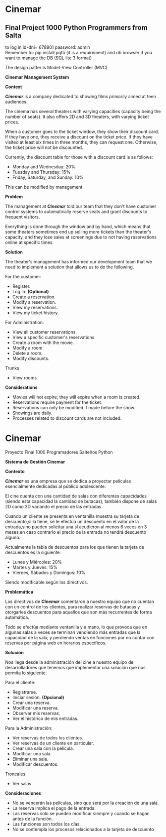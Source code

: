 
# Cinemar
## Final Project 1000 Python Programmers from Salta

to log in id-dni= 678901   password: admin   
Remember to: pip install pqt5 (it is a requirement) and db browser if you want to manage the DB (SQL lite 3 format)   

The design patter is Model-View Controller (MVC)

**Cinemar Management System**

**Context**

***Cinemar*** is a company dedicated to showing films primarily aimed at teen audiences.

The cinema has several theaters with varying capacities (capacity being the number of seats). It also offers 2D and 3D theaters, with varying ticket prices.

When a customer goes to the ticket window, they show their discount card. If they have one, they receive a discount on the ticket price. If they have visited at least six times in three months, they can request one. Otherwise, the ticket price will not be discounted.

Currently, the discount table for those with a discount card is as follows:

- Monday and Wednesday: 20%
- Tuesday and Thursday: 15%
- Friday, Saturday, and Sunday: 10%

This can be modified by management.

**Problem**

The management at ***Cinemar*** told our team that they don't have customer control systems to automatically reserve seats and grant discounts to frequent visitors.

Everything is done through the window and by hand, which means that some theaters sometimes end up selling more tickets than the theater's capacity, and they lose sales at screenings due to not having reservations online at specific times.

**Solution**

The theater's management has informed our development team that we need to implement a solution that allows us to do the following.

For the customer:

- Register.
- Log in. **(Optional)**
- Create a reservation.
- Modify a reservation.
- View my reservations.
- View my ticket history.

For Administration:

- View all customer reservations.
- View a specific customer's reservations.
- Create a room with the movie.
- Modify a room.
- Delete a room.
- Modify discounts.

Trunks

- View rooms

**Considerations**

- Movies will not expire; they will expire when a room is created.
- Reservations require payment for the ticket.
- Reservations can only be modified if made before the show.
- Showings are daily.
- Processes related to discount cards are not included.  


# Cinemar
Proyecto Final 1000 Programadores Salteños Python

**Sistema de Gestión Cinemar**

**Contexto**

***Cinemar*** es una empresa que se dedica a proyectar películas esencialmente dedicadas al público adolescente.

El cine cuenta con una cantidad de salas con diferentes capacidades (siendo esta capacidad la cantidad de butacas), también dispone de salas 2D como 3D variando el precio de las entradas.

Cuando un cliente se presenta en ventanilla muestra su tarjeta de descuento,si la tiene, se le efectúa un descuento en el valor de la entrada,sino pueden solicitar una sí acudieron al menos 6 veces en 3 meses,en caso contrario el precio de la entrada no tendrá descuento alguno.

Actualmente la tabla de descuentos para los que tienen la tarjeta de descuentos es la siguiente:

- Lunes y  Miércoles: 20%
- Martes y  Jueves: 15%
- Viernes, Sábados y Domingos: 10%

Siendo modificable según los directivos.

**Problemática**

Los directivos de ***Cinemar*** comentaron a nuestro equipo que no cuentan con un control de los clientes, para realizar reservas de butacas y otorgarles descuentos para aquellos que son más recurrentes de forma automática.

Todo se efectúa mediante ventanilla y a mano, lo que provoca que en algunas salas a veces se terminan vendiendo más entradas que la capacidad de la sala, y perdiendo ventas en funciones por no contar con reservas por página web en horarios específicos.

**Solución**

Nos llega desde la administración del cine a nuestro equipo de desarrolladores que tenemos que implementar una solución que nos permita lo siguiente.

Para el cliente:

- Registrarse.
- Iniciar sesión. **(Opcional)**
- Crear una reserva.
- Modificar una reserva.
- Observar mis reservas.
- Ver el histórico de mis entradas.

Para la Administración:

- Ver reservas de todos los clientes.
- Ver reservas de un cliente en particular.
- Crear una sala con la película.
- Modificar una sala.
- Eliminar una sala.
- Modificar descuentos.

Troncales

- Ver salas

**Consideraciones**

- No se vencerán las películas, sino que será por la creación de una sala.
- La reserva implica el pago de la entrada.
- Las reservas solo se pueden modificar siempre y cuando se hagan antes de la función.
- Las funciones son todos los días.
- No se contempla los procesos relacionados a la tarjeta de descuento


